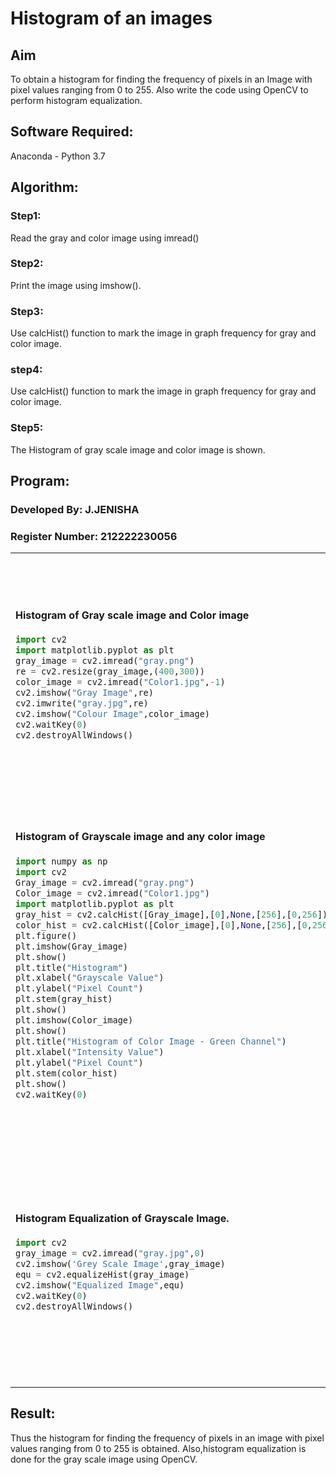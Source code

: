 # Histogram of an images
## Aim
To obtain a histogram for finding the frequency of pixels in an Image with pixel values ranging from 0 to 255. Also write the code using OpenCV to perform histogram equalization.

## Software Required:
Anaconda - Python 3.7

## Algorithm:
### Step1:
Read the gray and color image using imread()

### Step2:
Print the image using imshow().



### Step3:
Use calcHist() function to mark the image in graph frequency for gray and color image.

### step4:
Use calcHist() function to mark the image in graph frequency for gray and color image.

### Step5:
The Histogram of gray scale image and color image is shown.


## Program:

### Developed By: J.JENISHA
### Register Number: 212222230056

<table>
  <tr>
    <td width=50%>
      
####  Histogram of Gray scale image and Color image  
```python
import cv2
import matplotlib.pyplot as plt
gray_image = cv2.imread("gray.png")
re = cv2.resize(gray_image,(400,300))
color_image = cv2.imread("Color1.jpg",-1)
cv2.imshow("Gray Image",re)
cv2.imwrite("gray.jpg",re)
cv2.imshow("Colour Image",color_image)
cv2.waitKey(0)
cv2.destroyAllWindows()

```
</td>
<td>
  
## Output:
#### Input Grayscale Image and Color Image
![Screenshot 2024-03-17 113107](https://github.com/Jenishajustin/Histogram-of-an-images/assets/119405070/d774eacf-3acb-486f-b420-ff7a82e39231)

![Screenshot 2024-03-17 113124](https://github.com/Jenishajustin/Histogram-of-an-images/assets/119405070/27b6383c-56ec-4376-b774-362954df009f)

</td>
</tr>



<tr>
  <td width=50%>

#### Histogram of Grayscale image and any color image
```python
import numpy as np
import cv2
Gray_image = cv2.imread("gray.png")
Color_image = cv2.imread("Color1.jpg")
import matplotlib.pyplot as plt
gray_hist = cv2.calcHist([Gray_image],[0],None,[256],[0,256])
color_hist = cv2.calcHist([Color_image],[0],None,[256],[0,256])
plt.figure()
plt.imshow(Gray_image)
plt.show()
plt.title("Histogram")
plt.xlabel("Grayscale Value")
plt.ylabel("Pixel Count")
plt.stem(gray_hist)
plt.show()
plt.imshow(Color_image)
plt.show()
plt.title("Histogram of Color Image - Green Channel")
plt.xlabel("Intensity Value")
plt.ylabel("Pixel Count")
plt.stem(color_hist)
plt.show()
cv2.waitKey(0)

```
</td>
<td>

## Output:
#### Histogram of Grayscale image and any color image
##### Grayscale image
![Screenshot 2024-03-17 112259](https://github.com/Jenishajustin/Histogram-of-an-images/assets/119405070/7954cc3f-af27-454f-9f91-48336cfdee6c)

##### Color image
![Screenshot 2024-03-17 112314](https://github.com/Jenishajustin/Histogram-of-an-images/assets/119405070/458b7dd5-293f-456a-9e7c-dfb68d7b8de7)

</td>
</tr>



<tr>
  <td width=50%>

#### Histogram Equalization of Grayscale Image.
```python
import cv2
gray_image = cv2.imread("gray.jpg",0)
cv2.imshow('Grey Scale Image',gray_image)
equ = cv2.equalizeHist(gray_image)
cv2.imshow("Equalized Image",equ)
cv2.waitKey(0)
cv2.destroyAllWindows()
```
</td>
<td>
  
## Output:
#### Histogram Equalization of Grayscale Image.
![Screenshot 2024-03-17 113341](https://github.com/Jenishajustin/Histogram-of-an-images/assets/119405070/c6308564-eb4f-4831-9ff2-9a013f7e6bcf)

![Screenshot 2024-03-17 113351](https://github.com/Jenishajustin/Histogram-of-an-images/assets/119405070/b4d3010d-eabc-44bc-bbac-e62c3e6d069b)

</td>
</tr>
</table>





## Result: 
Thus the histogram for finding the frequency of pixels in an image with pixel values ranging from 0 to 255 is obtained. Also,histogram equalization is done for the gray scale image using OpenCV.
